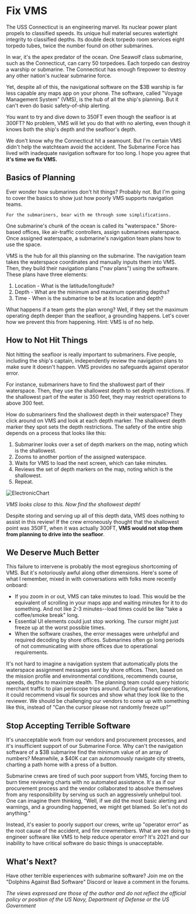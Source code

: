 # Fix VMS

The USS Connecticut is an engineering marvel. Its nuclear power plant propels to classified speeds. Its unique hull material secures watertight integrity to classified depths. Its double deck torpedo room services eight torpedo tubes, twice the number found on other submarines. 

In war, it's the apex predator of the ocean. One Seawolf class submarine, such as the Connecticut, can carry 50 torpedoes. Each torpedo can destroy a warship or submarine. The Connecticut has enough firepower to destroy any other nation's nuclear submarine force.

Yet, despite all of this, the navigational software on the $3B warship is far less capable any maps app on your phone. The software, called "Voyage Management System" (VMS), is the hub of all the ship's planning. But it can't even do basic safety-of-ship alerting. 

You want to try and dive down to 350FT even though the seafloor is at 300FT? No problem, VMS will let you do that with no alerting, even though it knows both the ship's depth and the seafloor's depth.

We don't know why the Connecticut hit a seamount. But I'm certain VMS didn't help the watchteam avoid the accident. The Submarine Force has lived with inadequate navigation software for too long. I hope you agree that **it's time we fix VMS.**
## Basics of Planning
Ever wonder how submarines don't hit things? Probably not. But I'm going to cover the basics to show just how poorly VMS supports navigation teams.

```For the submariners, bear with me through some simplifications. ```

One submarine's chunk of the ocean is called its "waterspace." Shore-based offices, like air-traffic controllers, assign submarines waterspace. Once assigned waterspace, a submarine's navigation team plans how to use the space. 

VMS is the hub for all this planning on the submarine. The navigation team takes the waterspace coordinates and manually inputs them into VMS. Then, they build their navigation plans ("nav plans") using the software. These plans have three elements:

1. Location - What is the latitude/longitude?
2. Depth - What are the minimum and maximum operating depths?
3. Time - When is the submarine to be at its location and depth?

What happens if a team gets the plan wrong? Well, if they set the maximum operating depth deeper than the seafloor, a grounding happens. Let's cover how we prevent this from happening. Hint: VMS is of no help.
## How to Not Hit Things
Not hitting the seafloor is really important to submariners. Five people, including the ship's captain, independently review the navigation plans to make sure it doesn't happen. VMS provides no safeguards against operator error.

For instance, submariners have to find the shallowest part of their waterspace. Then, they use the shallowest depth to set depth restrictions. If the shallowest part of the water is 350 feet, they may restrict operations to above 300 feet. 

How do submariners find the shallowest depth in their waterspace? They click around on VMS and look at each depth marker. The shallowest depth marker they spot sets the depth restrictions. The safety of the entire ship depends on a process that looks like this:

1. Submariner looks over a set of depth markers on the map, noting which is the shallowest.
2. Zooms to another portion of the assigned waterspace.
3. Waits for VMS to load the next screen, which can take minutes.
4. Reviews the set of depth markers on the map, noting which is the shallowest.
5. Repeat.

![ElectronicChart](./image4_650.png)
<figcaption><i>VMS looks close to this. Now find the shallowest depth!</i></figcaption>

Despite storing and serving up all of this depth data, VMS does nothing to assist in this review! If the crew erroneously thought that the shallowest point was 350FT, when it was actually 300FT, **VMS would not stop them from planning to drive into the seafloor**. 

## We Deserve Much Better
This failure to intervene is probably the most egregious shortcoming of VMS. But it's notoriously awful along other dimensions. Here's some of what I remember, mixed in with conversations with folks more recently onboard:
* If you zoom in or out, VMS can take minutes to load. This would be the equivalent of scrolling in your maps app and waiting minutes for it to do something. And not like 2-3 minutes--load times could be like "take a coffee/smoke break" long. 
* Essential UI elements could just stop working. The cursor might just freeze up at the worst possible times. 
* When the software crashes, the error messages were unhelpful and required decoding by shore offices. Submarines often go long periods of not communicating with shore offices due to operational requirements.

It's not hard to imagine a navigation system that automatically plots the waterspace assignment messages sent by shore offices. Then, based on the mission profile and environmental conditions, recommends course, speeds, depths to maximize stealth. The planning team could query historic merchant traffic to plan periscope trips around. During surfaced operations, it could recommend visual fix sources and show what they look like to the reviewer. We should be challenging our vendors to come up with something like this, instead of "Can the cursor please not randomly freeze up?"

## Stop Accepting Terrible Software
It's unacceptable work from our vendors and procurement processes, and it's insufficient support of our Submarine Force. Why can't the navigation software of a $3B submarine find the minimum value of an array of numbers? Meanwhile, a $40K car can autonomously navigate city streets, charting a path home with a press of a button. 

Submarine crews are tired of such poor support from VMS, forcing them to burn time reviewing charts with no automated assistance. It's as if our procurement process and the vendor collaborated to absolve themselves from any responsibility by serving us such an aggressively unhelpul tool. One can imagine them thinking, "Well, if we did the most basic alerting and warnings, and a grounding happened, we might get blamed. So let's not do anything."

Instead, it's easier to poorly support our crews, write up "operator error" as the root cause of the accident, and fire crewmembers. What are we doing to engineer software like VMS to help reduce operator error? It's 2021 and our inability to have critical software do basic things is unacceptable. 

## What's Next?
Have other terrible experiences with submarine software? Join me on the "Dolphins Against Bad Software" Discord or leave a comment in the forums.

_The views expressed are those of the author and do not reflect the official policy or position of the US Navy, Department of Defense or the US Government_


